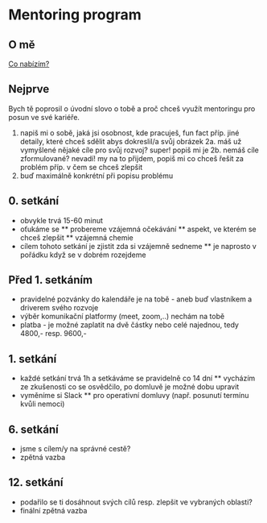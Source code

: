 # Mentoring program

## O mě
[Co nabízím?](./ome-cs.md)

## Nejprve
Bych tě poprosil o úvodní slovo o tobě a proč chceš využít mentoringu pro posun ve své kariéře.
1. napiš mi o sobě, jaká jsi osobnost, kde pracuješ, fun fact příp. jiné detaily, které chceš sdělit abys dokreslil/a svůj obrázek
2a. máš už vymyšlené nějaké cíle pro svůj rozvoj? super! popiš mi je
2b. nemáš cíle zformulované? nevadí! my na to přijdem, popiš mi co chceš řešit za problém příp. v čem se chceš zlepšit
3. buď maximálně konkrétní při popisu problému

## 0. setkání
* obvykle trvá 15-60 minut
* oťukáme se
** probereme vzájemná očekávání
** aspekt, ve kterém se chceš zlepšit
** vzájemná chemie
* cílem tohoto setkání je zjistit zda si vzájemně sedneme
** je naprosto v pořádku když se v dobrém rozejdeme

## Před 1. setkáním
* pravidelné pozvánky do kalendáře je na tobě - aneb buď vlastníkem a driverem svého rozvoje
* výběr komunikační platformy (meet, zoom,..) nechám na tobě
* platba - je možné zaplatit na dvě částky nebo celé najednou, tedy 4800,- resp. 9600,-

## 1. setkání
* každé setkání trvá 1h a setkáváme se pravidelně co 14 dní
** vycházím ze zkušenosti co se osvědčilo, po domluvě je možné dobu upravit
* vyměníme si Slack
** pro operativní domluvy (např. posunutí termínu kvůli nemoci)

## 6. setkání
* jsme s cílem/y na správné cestě?
* zpětná vazba

## 12. setkání
* podařilo se ti dosáhnout svých cílů resp. zlepšit ve vybraných oblasti?
* finální zpětná vazba
